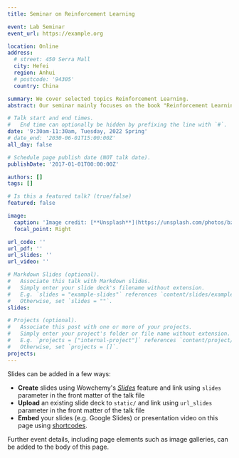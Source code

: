 ```yaml
---
title: Seminar on Reinforcement Learning

event: Lab Seminar
event_url: https://example.org

location: Online
address:
  # street: 450 Serra Mall
  city: Hefei
  region: Anhui
  # postcode: '94305'
  country: China

summary: We cover selected topics Reinforcement Learning. 
abstract: Our seminar mainly focuses on the book "Reinforcement Learning :An Introduction". We the basic parts of Reinforcement Learning, including Multi Armed Bandit, Thompson Sampling, Markov Decision Process, Monte Carlo Methods, Temporal-Difference Learning, On-policy Approximations and Policy Gradient Methods. We not only present the Theory of the methods in our seminar, but also use some experiment to illustrate our method.

# Talk start and end times.
#   End time can optionally be hidden by prefixing the line with `#`.
date: '9:30am-11:30am, Tuesday, 2022 Spring'
# date_end: '2030-06-01T15:00:00Z'
all_day: false

# Schedule page publish date (NOT talk date).
publishDate: '2017-01-01T00:00:00Z'

authors: []
tags: []

# Is this a featured talk? (true/false)
featured: false

image:
  caption: 'Image credit: [**Unsplash**](https://unsplash.com/photos/bzdhc5b3Bxs)'
  focal_point: Right

url_code: ''
url_pdf: ''
url_slides: ''
url_video: ''

# Markdown Slides (optional).
#   Associate this talk with Markdown slides.
#   Simply enter your slide deck's filename without extension.
#   E.g. `slides = "example-slides"` references `content/slides/example-slides.md`.
#   Otherwise, set `slides = ""`.
slides:

# Projects (optional).
#   Associate this post with one or more of your projects.
#   Simply enter your project's folder or file name without extension.
#   E.g. `projects = ["internal-project"]` references `content/project/deep-learning/index.md`.
#   Otherwise, set `projects = []`.
projects:
---
```


Slides can be added in a few ways:

- **Create** slides using Wowchemy's [_Slides_](https://wowchemy.com/docs/managing-content/#create-slides) feature and link using `slides` parameter in the front matter of the talk file
- **Upload** an existing slide deck to `static/` and link using `url_slides` parameter in the front matter of the talk file
- **Embed** your slides (e.g. Google Slides) or presentation video on this page using [shortcodes](https://wowchemy.com/docs/writing-markdown-latex/).

Further event details, including page elements such as image galleries, can be added to the body of this page.
